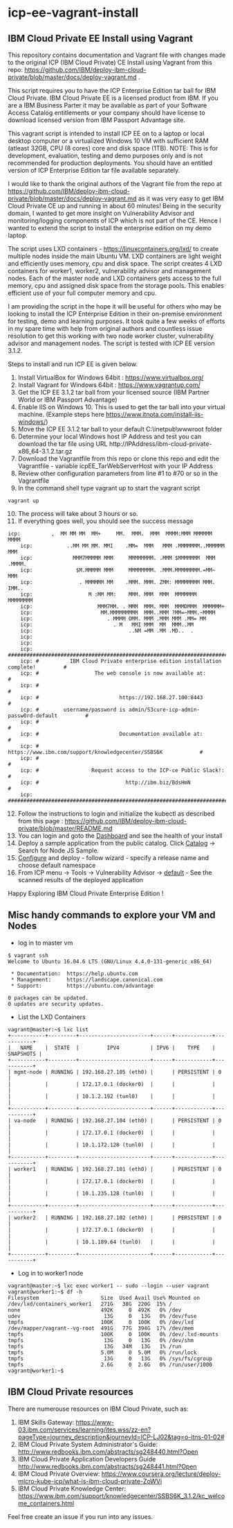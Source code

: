 # icp-ee-vagrant-install
## IBM Cloud Private EE Install using Vagrant 

This repository contains documentation and Vagrant file with changes made to the original ICP (IBM Cloud Private) CE Install using Vagrant from this repo: https://github.com/IBM/deploy-ibm-cloud-private/blob/master/docs/deploy-vagrant.md . 

This script requires you to have the ICP Enterprise Edition tar ball for IBM Cloud Private. IBM Cloud Private EE is a licensed product from IBM. If you are a IBM Business Parter it may be available as part of your Software Access Catalog entitlements or your company should have license to download licensed version from IBM Passport Advantage site.

This vagrant script is intended to install ICP EE on to a  laptop or local desktop computer or a virtualized Windows 10 VM with sufficient RAM (atleast 32GB, CPU (8 cores) core and disk space (1TB). NOTE: This is for development, evaluation, testing and demo purposes only and is not recommended for production deployments. You should have an entitled version of ICP Enterprise Edition tar file available separately.

I would like to thank the original authors of the Vagrant file from the repo at https://github.com/IBM/deploy-ibm-cloud-private/blob/master/docs/deploy-vagrant.md as it was very easy to get IBM Cloud Private CE up and running in about 60 minutes!  Being in the security domain, I wanted to get more insight on Vulnerability Advisor and monitoring/logging components of ICP  which is not part of the CE. Hence I wanted to extend the script to install the enterprise edition on my demo laptop. 

The script uses LXD containers - https://linuxcontainers.org/lxd/  to create multiple nodes inside the main Ubuntu VM. LXD containers are light weight and efficiently uses memory, cpu and disk space. The script creates 4 LXD containers for worker1, worker2, vulnerability advisor and management nodes. Each of the master node and LXD containers gets access to the full memory, cpu and assigned disk space from the storage pools. This enables efficient use of your full computer memory and cpu.

I am providing the script in the hope it will be useful for others who may be looking to install the ICP Enterprise Edition in their on-premise environment for testing, demo and learning purposes. It took quite a few weeks of efforts in my spare time with help from original authors and countless issue resolution to get this working with two node worker cluster, vulnerability advisor and management nodes. The script is tested with ICP EE version 3.1.2.

Steps to install and run ICP EE is given below.


1. Install VirtualBox for Windows 64bit : https://www.virtualbox.org/
2. Install Vagrant for Windows 64bit : https://www.vagrantup.com/
3. Get the ICP EE 3.1.2 tar ball from your licensed source (IBM Partner World or IBM Passport Advantage)
4. Enable IIS on Windows 10. This is used to get the tar ball into your virtual machine. (Example steps here https://www.itnota.com/install-iis-windows/)
5. Move the ICP EE 3.1.2 tar ball to your default C:\inetpub\wwwroot folder
6. Determine your local Windows host IP Address and test you can download the tar file using URL http://IPAddress/ibm-cloud-private-x86_64-3.1.2.tar.gz
7. Download the Vagrantfile from this repo or clone this repo and edit the Vagrantfile - variable icpEE_TarWebServerHost with your IP Address
8. Review other configuration parameters from line #1 to #70 or so in the Vagrantfile
9. In the command shell type vagrant up  to start the vagrant script
```
vagrant up
```
10. The process will take about 3 hours or so.
11. If everything goes well, you should see the success message 
```
icp:          ,  MM MM MM  MM+     MM.  MMM.  MMM  MMMM:MMM MMMMMM    MMMM
    icp:           ..MM MM MM. MMI    .MM=  MMM   MMM .MMMMMMM..MMMMMM    MMM
    icp:             MMM7MMMMM MMM     MMMMMMMM. .MMM $MMMMMMM  MMM    .MMMM.
    icp:              $M.MMMMM MMM     MMMMMMMM. .MMM.MMMMMMMM.=MM~     MMM
    icp:               . MMMMMM MM    .MMM. MMM. ZMM: MMMMMMMM MMM. IMM..
    icp:                  M :MM MM:    MMM. MMM  MMM  MMMMMMM  MMMMMMMM
    icp:                     MMM7MM. . MMM  MMM. MMM  MMMDMMM  MMMMMM+
    icp:                      MM.MMMMMMMMM  MMM..MMM ?MM=~MMM.~MMMM
    icp:                        . MMMM OMM. MMM .MMM MMM .MM= MM
    icp:                          . M   MMI MMM  MM  MMM..MM
    icp:                               ..NM =MM .MM .MD..  .
    icp:
    icp:
    icp: ###############################################################################
    icp: #          IBM Cloud Private enterprise edition installation complete!         #
    icp: #                  The web console is now available at:                       #
    icp: #                                                                             #
    icp: #                          https://192.168.27.100:8443                        #
    icp: #        username/password is admin/S3cure-icp-admin-passw0rd-default         #
    icp: #                                                                             #
    icp: #                          Documentation available at:                        #
    icp: #               https://www.ibm.com/support/knowledgecenter/SSBS6K            #
    icp: #                                                                             #
    icp: #                 Request access to the ICP-ce Public Slack!:                 #
    icp: #                            http://ibm.biz/BdsHmN                            #
    icp: ###############################################################################
```
12. Follow the instructions to login and initialize the kubectl as described from this page : https://github.com/IBM/deploy-ibm-cloud-private/blob/master/README.md
13. You can login and goto the [Dashboard](images/ICP-Dashboard.PNG) and see the health of your install 
14. Deploy a sample application from the public catalog. Click [Catalog](images/ICP-Catalog.PNG) -> Search for Node JS Sample. 
15. [Configure](images/NodeJSSample-Configure.PNG) and deploy - follow wizard - specify a release name and choose default namespace
16. From ICP menu -> Tools -> Vulnerability Advisor -> [default](images/ICP-VA.PNG) - See the scanned results of the deployed application
  
Happy Exploring IBM Cloud Private Enterprise Edition !


## Misc handy commands to explore your VM and Nodes
* log in to master vm
```
$ vagrant ssh
Welcome to Ubuntu 16.04.6 LTS (GNU/Linux 4.4.0-131-generic x86_64)

 * Documentation:  https://help.ubuntu.com
 * Management:     https://landscape.canonical.com
 * Support:        https://ubuntu.com/advantage

0 packages can be updated.
0 updates are security updates.

```
* List the LXD Containers
```
vagrant@master:~$ lxc list
+-----------+---------+-----------------------+------+------------+-----------+
|   NAME    |  STATE  |         IPV4          | IPV6 |    TYPE    | SNAPSHOTS |
+-----------+---------+-----------------------+------+------------+-----------+
| mgmt-node | RUNNING | 192.168.27.105 (eth0) |      | PERSISTENT | 0         |
|           |         | 172.17.0.1 (docker0)  |      |            |           |
|           |         | 10.1.2.192 (tunl0)    |      |            |           |
+-----------+---------+-----------------------+------+------------+-----------+
| va-node   | RUNNING | 192.168.27.104 (eth0) |      | PERSISTENT | 0         |
|           |         | 172.17.0.1 (docker0)  |      |            |           |
|           |         | 10.1.172.128 (tunl0)  |      |            |           |
+-----------+---------+-----------------------+------+------------+-----------+
| worker1   | RUNNING | 192.168.27.101 (eth0) |      | PERSISTENT | 0         |
|           |         | 172.17.0.1 (docker0)  |      |            |           |
|           |         | 10.1.235.128 (tunl0)  |      |            |           |
+-----------+---------+-----------------------+------+------------+-----------+
| worker2   | RUNNING | 192.168.27.102 (eth0) |      | PERSISTENT | 0         |
|           |         | 172.17.0.1 (docker0)  |      |            |           |
|           |         | 10.1.189.64 (tunl0)   |      |            |           |
+-----------+---------+-----------------------+------+------------+-----------+
```
* Log in to worker1 node
```
vagrant@master:~$ lxc exec worker1 -- sudo --login --user vagrant
vagrant@worker1:~$ df -h
Filesystem                    Size  Used Avail Use% Mounted on
/dev/lxd/containers_worker1   271G   38G  220G  15% /
none                          492K     0  492K   0% /dev
udev                           13G     0   13G   0% /dev/fuse
tmpfs                         100K     0  100K   0% /dev/lxd
/dev/mapper/vagrant--vg-root  491G   77G  394G  17% /dev/mem
tmpfs                         100K     0  100K   0% /dev/.lxd-mounts
tmpfs                          13G     0   13G   0% /dev/shm
tmpfs                          13G   34M   13G   1% /run
tmpfs                         5.0M     0  5.0M   0% /run/lock
tmpfs                          13G     0   13G   0% /sys/fs/cgroup
tmpfs                         2.6G     0  2.6G   0% /run/user/1000
vagrant@worker1:~$

```

## IBM Cloud Private resources

There are numerouse resources on IBM Cloud Private, such as:

1. IBM Skills Gateway: https://www-03.ibm.com/services/learning/ites.wss/zz-en?pageType=journey_description&journeyId=ICP-LJ02&tag=o-itns-01-02#
2. IBM Cloud Private System Administrator's Guide: http://www.redbooks.ibm.com/abstracts/sg248440.html?Open
3. IBM Cloud Private Application Developers Guide http://www.redbooks.ibm.com/abstracts/sg248441.html?Open
4. IBM Cloud Private Overview:  https://www.coursera.org/lecture/deploy-micro-kube-icp/what-is-ibm-cloud-private-ZoWVi
5. IBM Cloud Private Knowledge Center: https://www.ibm.com/support/knowledgecenter/SSBS6K_3.1.2/kc_welcome_containers.html

Feel free create an issue if you run into any issues.
